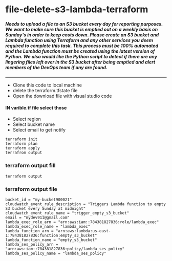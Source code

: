 # file-delete-s3-lambda-terraform

##### Needs to upload a file to an S3 bucket every day for reporting purposes.  We want to make sure this bucket is emptied out on a weekly basis on Sunday's in order to keep costs down.  Please create an S3 bucket and Lambda function using Terraform and any other services you deem required to complete this task.   This process must be 100% automated and the Lambda function must be created using the latest version of Python.  We also would like the Python script to detect if there are any lingering files left over in the S3 bucket after being emptied and alert members of the DevOps team if any are found.

-------------------------------------------
- Clone this code to local machine
- delete the terraform.tfstate file
- Open the download file with visual studio code
#### IN varible.tf file  select those
- Select region 
- Select bucket name
- Select email to get notify
```
terraform init
terraform plan
terraform apply
terrafrom output
````

### terraform output fill
```
terraform output
```
### terraform output file
```
bucket_id = "my-bucket900021"
cloudwatch_event_rule_description = "Triggers Lambda function to empty S3 bucket every Sunday at midnight"
cloudwatch_event_rule_name = "trigger_empty_s3_bucket"
email = "mydev911@gmail.com"
lambda_exec_role_arn = "arn:aws:iam::784381827836:role/lambda_exec"
lambda_exec_role_name = "lambda_exec"
lambda_function_arn = "arn:aws:lambda:us-east-1:784381827836:function:empty_s3_bucket"
lambda_function_name = "empty_s3_bucket"
lambda_ses_policy_arn = "arn:aws:iam::784381827836:policy/lambda_ses_policy"
lambda_ses_policy_name = "lambda_ses_policy"
```

